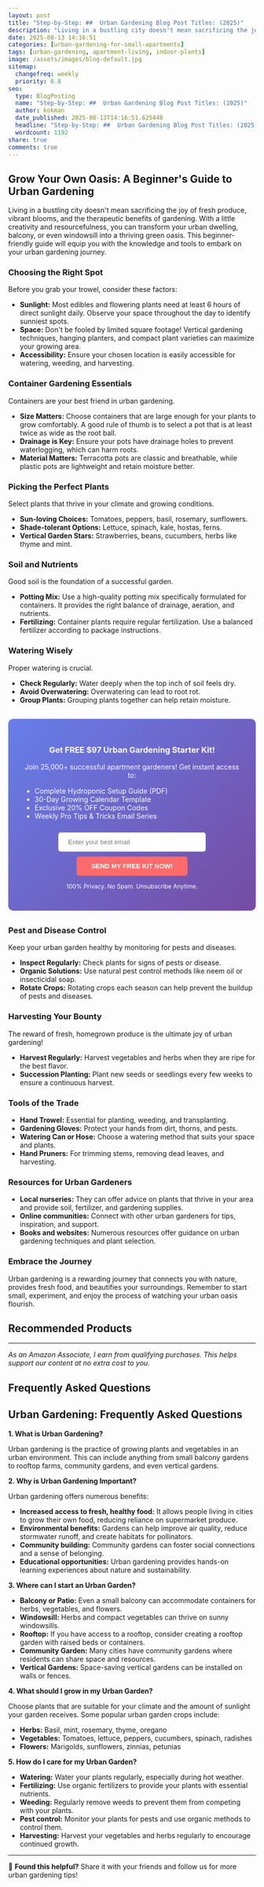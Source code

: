 ```yaml
---
layout: post
title: "Step-by-Step: ##  Urban Gardening Blog Post Titles: (2025)"
description: "Living in a bustling city doesn't mean sacrificing the joy of fresh produce, vibrant blooms, and the therapeutic benefits of gardening. With a little creativity..."
date: 2025-08-13 14:16:51 
categories: [urban-gardening-for-small-apartments]
tags: [urban-gardening, apartment-living, indoor-plants]
image: /assets/images/blog-default.jpg
sitemap:
  changefreq: weekly
  priority: 0.8
seo:
  type: BlogPosting
  name: "Step-by-Step: ##  Urban Gardening Blog Post Titles: (2025)"
  author: kokman
  date_published: 2025-08-13T14:16:51.625448
  headline: "Step-by-Step: ##  Urban Gardening Blog Post Titles: (2025)"
  wordcount: 1192
share: true
comments: true
---
```


## Grow Your Own Oasis: A Beginner's Guide to Urban Gardening 

Living in a bustling city doesn't mean sacrificing the joy of fresh produce, vibrant blooms, and the therapeutic benefits of gardening. With a little creativity and resourcefulness, you can transform your urban dwelling, balcony, or even windowsill into a thriving green oasis. This beginner-friendly guide will equip you with the knowledge and tools to embark on your urban gardening journey.

###  Choosing the Right Spot

Before you grab your trowel, consider these factors:

* **Sunlight:** Most edibles and flowering plants need at least 6 hours of direct sunlight daily. Observe your space throughout the day to identify sunniest spots.
* **Space:** Don't be fooled by limited square footage! Vertical gardening techniques, hanging planters, and compact plant varieties can maximize your growing area.
* **Accessibility:** Ensure your chosen location is easily accessible for watering, weeding, and harvesting.

###  Container Gardening Essentials

Containers are your best friend in urban gardening.  

* **Size Matters:** Choose containers that are large enough for your plants to grow comfortably. A good rule of thumb is to select a pot that is at least twice as wide as the root ball.
* **Drainage is Key:** Ensure your pots have drainage holes to prevent waterlogging, which can harm roots.
* **Material Matters:** Terracotta pots are classic and breathable, while plastic pots are lightweight and retain moisture better.

###  Picking the Perfect Plants

Select plants that thrive in your climate and growing conditions.  

* **Sun-loving Choices:** Tomatoes, peppers, basil, rosemary, sunflowers.
* **Shade-tolerant Options:** Lettuce, spinach, kale, hostas, ferns.
* **Vertical Garden Stars:** Strawberries, beans, cucumbers, herbs like thyme and mint.

###  Soil and Nutrients

Good soil is the foundation of a successful garden.

* **Potting Mix:** Use a high-quality potting mix specifically formulated for containers. It provides the right balance of drainage, aeration, and nutrients.
* **Fertilizing:** Container plants require regular fertilization. Use a balanced fertilizer according to package instructions.

###  Watering Wisely

Proper watering is crucial.

* **Check Regularly:** Water deeply when the top inch of soil feels dry.
* **Avoid Overwatering:** Overwatering can lead to root rot.
* **Group Plants:** Grouping plants together can help retain moisture.

<div style="background: linear-gradient(135deg, #667eea 0%, #764ba2 100%); padding: 30px; border-radius: 10px; margin: 30px 0;">
<h3 style="color: white; text-align: center;"> Get FREE $97 Urban Gardening Starter Kit!</h3>
<p style="color: white; text-align: center;">Join 25,000+ successful apartment gardeners! Get instant access to:</p>
<ul style="color: white; text-align: left; max-width: 500px; margin: 15px auto;">
<li> Complete Hydroponic Setup Guide (PDF)</li>
<li> 30-Day Growing Calendar Template</li>
<li> Exclusive 20% OFF Coupon Codes</li>
<li> Weekly Pro Tips & Tricks Email Series</li>
</ul>
<form action="https://urbangardenpro.us1.list-manage.com/subscribe/post?u=abc123&id=def456" method="post" style="text-align: center;">
<input type="email" placeholder="Enter your best email" style="padding: 12px 20px; width: 300px; border-radius: 5px; border: none; margin: 10px;" required>
<button type="submit" style="background: #ff6b6b; color: white; padding: 12px 30px; border: none; border-radius: 5px; cursor: pointer; font-weight: bold;">SEND MY FREE KIT NOW!</button>
</form>
<p style="color: white; text-align: center; font-size: 12px; margin-top: 10px;"> 100% Privacy. No Spam. Unsubscribe Anytime.</p>
</div>
    

###  Pest and Disease Control

Keep your urban garden healthy by monitoring for pests and diseases. 

* **Inspect Regularly:** Check plants for signs of pests or disease.
* **Organic Solutions:**  Use natural pest control methods like neem oil or insecticidal soap.
* **Rotate Crops:**  Rotating crops each season can help prevent the buildup of pests and diseases.

###  Harvesting Your Bounty

The reward of fresh, homegrown produce is the ultimate joy of urban gardening!

* **Harvest Regularly:**  Harvest vegetables and herbs when they are ripe for the best flavor.
* **Succession Planting:**  Plant new seeds or seedlings every few weeks to ensure a continuous harvest.


###  Tools of the Trade

* **Hand Trowel:** Essential for planting, weeding, and transplanting.
* **Gardening Gloves:** Protect your hands from dirt, thorns, and pests.
* **Watering Can or Hose:** Choose a watering method that suits your space and plants.
* **Hand Pruners:**  For trimming stems, removing dead leaves, and harvesting.

###  Resources for Urban Gardeners

* **Local nurseries:** They can offer advice on plants that thrive in your area and provide soil, fertilizer, and gardening supplies.
* **Online communities:** Connect with other urban gardeners for tips, inspiration, and support.
* **Books and websites:**  Numerous resources offer guidance on urban gardening techniques and plant selection.

###  Embrace the Journey

Urban gardening is a rewarding journey that connects you with nature, provides fresh food, and beautifies your surroundings.  Remember to start small, experiment, and enjoy the process of watching your urban oasis flourish.

## Recommended Products



---
*As an Amazon Associate, I earn from qualifying purchases. This helps support our content at no extra cost to you.*



## Frequently Asked Questions

## Urban Gardening: Frequently Asked Questions

**1. What is Urban Gardening?**

Urban gardening is the practice of growing plants and vegetables in an urban environment. This can include anything from small balcony gardens to rooftop farms, community gardens, and even vertical gardens. 

**2. Why is Urban Gardening Important?**

Urban gardening offers numerous benefits:

* **Increased access to fresh, healthy food:**  It allows people living in cities to grow their own food, reducing reliance on supermarket produce.
* **Environmental benefits:** Gardens can help improve air quality, reduce stormwater runoff, and create habitats for pollinators.
* **Community building:** Community gardens can foster social connections and a sense of belonging.
* **Educational opportunities:** Urban gardening provides hands-on learning experiences about nature and sustainability.

**3. Where can I start an Urban Garden?**

* **Balcony or Patio:**  Even a small balcony can accommodate containers for herbs, vegetables, and flowers.
* **Windowsill:** Herbs and compact vegetables can thrive on sunny windowsills.
* **Rooftop:** If you have access to a rooftop, consider creating a rooftop garden with raised beds or containers.
* **Community Garden:** Many cities have community gardens where residents can share space and resources.
* **Vertical Gardens:**  Space-saving vertical gardens can be installed on walls or fences.

**4. What should I grow in my Urban Garden?**

Choose plants that are suitable for your climate and the amount of sunlight your garden receives. Some popular urban garden crops include:

* **Herbs:** Basil, mint, rosemary, thyme, oregano
* **Vegetables:** Tomatoes, lettuce, peppers, cucumbers, spinach, radishes
* **Flowers:** Marigolds, sunflowers, zinnias, petunias

**5. How do I care for my Urban Garden?**

* **Watering:** Water your plants regularly, especially during hot weather.
* **Fertilizing:** Use organic fertilizers to provide your plants with essential nutrients.
* **Weeding:** Regularly remove weeds to prevent them from competing with your plants.
* **Pest control:** Monitor your plants for pests and use organic methods to control them.
* **Harvesting:** Harvest your vegetables and herbs regularly to encourage continued growth.

<script type="application/ld+json">
{
  "@context": "https://schema.org",
  "@type": "BlogPosting",
  "headline": "Step-by-Step: ##  Urban Gardening Blog Post Titles: (2025)",
  "author": {
    "@type": "Person",
    "name": "kokman"
  },
  "datePublished": "2025-08-13T14:16:51.624431",
  "dateModified": "2025-08-13T14:16:51.624431",
  "publisher": {
    "@type": "Organization",
    "name": "Urban Garden Pro",
    "url": "https://kokman168.github.io/urban-garden-blog"
  },
  "wordCount": 1098,
  "articleBody": "## Grow Your Own Oasis: A Beginner's Guide to Urban Gardening \n\nLiving in a bustling city doesn't mean sacrificing the joy of fresh produce, vibrant blooms, and the therapeutic benefits of gardening. ..."
}
</script>


---

🚀 **Found this helpful?** Share it with your friends and follow us for more urban gardening tips!

